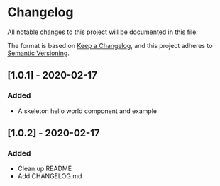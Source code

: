 # Changelog
All notable changes to this project will be documented in this file.

The format is based on [Keep a Changelog](https://keepachangelog.com/en/1.0.0/),
and this project adheres to [Semantic Versioning](https://semver.org/spec/v2.0.0.html).

## [1.0.1] - 2020-02-17
### Added
- A skeleton hello world component and example

## [1.0.2] - 2020-02-17
### Added
- Clean up README
- Add CHANGELOG.md
